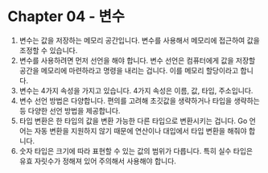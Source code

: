 # Chapter 04 - 변수
1. 변수는 값을 저장하는 메모리 공간입니다. 변수를 사용해서 메모리에 접근하여 값을 조정할 수 있습니다.
2. 변수를 사용하려면 먼저 선언을 해야 합니다. 변수 선언은 컴퓨터에게 값을 저장할 공간을 메모리에 마련하라고 명령을 내리는 겁니다. 이를 메모리 할당이라고 합니다.
3. 변수는 4가지 속성을 가지고 있습니다. 4가지 속성은 이름, 값, 타입, 주소입니다.
4. 변수 선언 방법은 다양합니다. 편의를 고려해 초깃값을 생략하거나 타입을 생략하는 등 다양한 선언 방법을 제공합니다.
5. 타입 변환은 한 타입의 값을 변환 가능한 다른 타입으로 변환시키는 겁니다. Go 언어는 자동 변환을 지원하지 않기 때문에 연산이나 대입에서 타입 변환을 해줘야 합니다.
6. 숫자 타입은 크기에 따라 표현할 수 있는 값의 범위가 다릅니다. 특히 실수 타입은 유효 자릿수가 정해져 있어 주의해서 사용해야 합니다.
